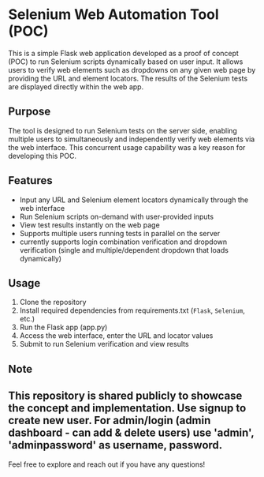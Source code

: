 # Selenium Web Automation Tool (POC)

This is a simple Flask web application developed as a proof of concept (POC) to run Selenium scripts dynamically based on user input. It allows users to verify web elements such as dropdowns on any given web page by providing the URL and element locators. The results of the Selenium tests are displayed directly within the web app.

## Purpose

The tool is designed to run Selenium tests on the server side, enabling multiple users to simultaneously and independently verify web elements via the web interface. This concurrent usage capability was a key reason for developing this POC.

## Features

- Input any URL and Selenium element locators dynamically through the web interface
- Run Selenium scripts on-demand with user-provided inputs
- View test results instantly on the web page
- Supports multiple users running tests in parallel on the server
- currently supports login combination verification and dropdown verification (single and multiple/dependent dropdown that loads dynamically)

## Usage

1. Clone the repository
2. Install required dependencies from requirements.txt (`Flask`, `Selenium`, etc.)
3. Run the Flask app (app.py)
4. Access the web interface, enter the URL and locator values
5. Submit to run Selenium verification and view results

## Note

This repository is shared publicly to showcase the concept and implementation.
Use signup to create new user. For admin/login (admin dashboard - can add & delete users) use 'admin', 'adminpassword' as username, password.
---

Feel free to explore and reach out if you have any questions!

